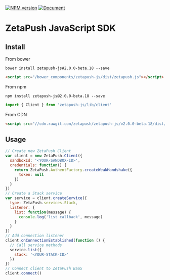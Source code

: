 [![NPM version][npm-version-image]][npm-url]
[![Document][doc-version-image]][doc-url]

# ZetaPush JavaScript SDK

## Install

From bower

```console
bower install zetapush-js#2.0.0-beta.18 --save
```

```html
<script src="/bower_components/zetapush-js/dist/zetapush.js"></script>
```

From npm

```console
npm install zetapush-js@2.0.0-beta.18 --save
```

```js
import { Client } from 'zetapush-js/lib/client'
```

From CDN

```html
<script src="//cdn.rawgit.com/zetapush/zetapush-js/v2.0.0-beta.18/dist/zetapush.js"></script>
```

## Usage

```js
// Create new ZetaPush Client
var client = new ZetaPush.Client({
  sandboxId: '<YOUR-SANDBOX-ID>',
  credentials: function() {
    return ZetaPush.AuthentFactory.createWeakHandshake({
      token: null
    })
  }
})
// Create a Stack service
var service = client.createService({
  type: ZetaPush.services.Stack,
  listener: {
    list: function(message) {
      console.log('list callback', message)
    }
  }
})
// Add connection listener
client.onConnectionEstablished(function () {
  // Call service methods
  service.list({
    stack: '<YOUR-STACK-ID>'
  })
})
// Connect client to ZetaPush BaaS
client.connect()
```

[npm-version-image]: http://img.shields.io/npm/v/zetapush-js.svg?style=flat-square
[npm-url]: https://npmjs.org/package/zetapush-js

[doc-version-image]: http://zetapush.github.io/zetapush-js/badge.svg?t=0
[doc-url]: http://zetapush.github.io/zetapush-js/
